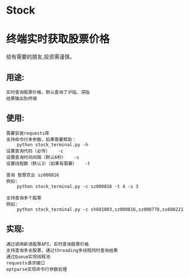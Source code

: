 # Stock
终端实时获取股票价格
====================
给有需要的朋友,投资需谨慎。

用途:
----
    实时查询股票价格，默认查询了沪指、深指
    结果输出到终端

使用:
----
    需要安装requests库
    支持命令行多参数，如果需要帮助：
        python stock_terminal.py -h
    设置查询代码（必传）   -c   
    设置查询时间间隔（默认6秒）   -s   
    设置线程数（默认3）（如果有需要）   -t    
    
    查询 智慧农业 sz000816
    例如:
        python stock_terminal.py -c sz000816 -t 4 -s 3
    
    支持查询多个股票
    例如:
        python stock_terminal.py -c sh601003,sz000816,sz000778,ss600221

实现:
----
    通过调用新浪股票API，实时查询股票价格
    支持查询多支股票，通过threading多线程同时查询结果
    通过Queue实现线程池
    requests请求接口
    optparse实现命令行参数处理
